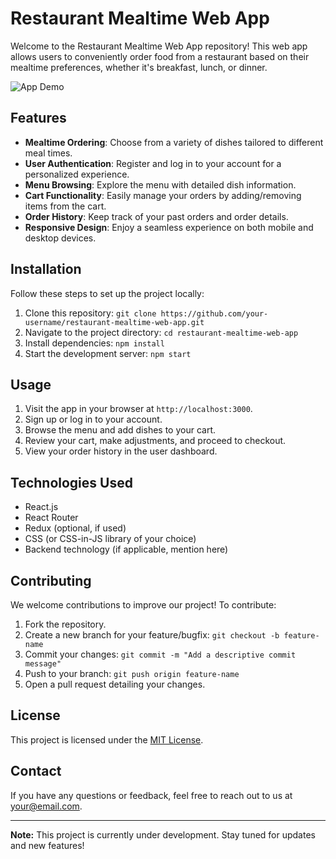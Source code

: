 # Restaurant Mealtime Web App

Welcome to the Restaurant Mealtime Web App repository! This web app allows users to conveniently order food from a restaurant based on their mealtime preferences, whether it's breakfast, lunch, or dinner.

![App Demo](link-to-demo-gif-or-screenshot)

## Features

- **Mealtime Ordering**: Choose from a variety of dishes tailored to different meal times.
- **User Authentication**: Register and log in to your account for a personalized experience.
- **Menu Browsing**: Explore the menu with detailed dish information.
- **Cart Functionality**: Easily manage your orders by adding/removing items from the cart.
- **Order History**: Keep track of your past orders and order details.
- **Responsive Design**: Enjoy a seamless experience on both mobile and desktop devices.

## Installation

Follow these steps to set up the project locally:

1. Clone this repository: `git clone https://github.com/your-username/restaurant-mealtime-web-app.git`
2. Navigate to the project directory: `cd restaurant-mealtime-web-app`
3. Install dependencies: `npm install`
4. Start the development server: `npm start`

## Usage

1. Visit the app in your browser at `http://localhost:3000`.
2. Sign up or log in to your account.
3. Browse the menu and add dishes to your cart.
4. Review your cart, make adjustments, and proceed to checkout.
5. View your order history in the user dashboard.

## Technologies Used

- React.js
- React Router
- Redux (optional, if used)
- CSS (or CSS-in-JS library of your choice)
- Backend technology (if applicable, mention here)

## Contributing

We welcome contributions to improve our project! To contribute:

1. Fork the repository.
2. Create a new branch for your feature/bugfix: `git checkout -b feature-name`
3. Commit your changes: `git commit -m "Add a descriptive commit message"`
4. Push to your branch: `git push origin feature-name`
5. Open a pull request detailing your changes.

## License

This project is licensed under the [MIT License](link-to-license-file).

## Contact

If you have any questions or feedback, feel free to reach out to us at [your@email.com](mailto:your@email.com).

---

**Note:** This project is currently under development. Stay tuned for updates and new features!

